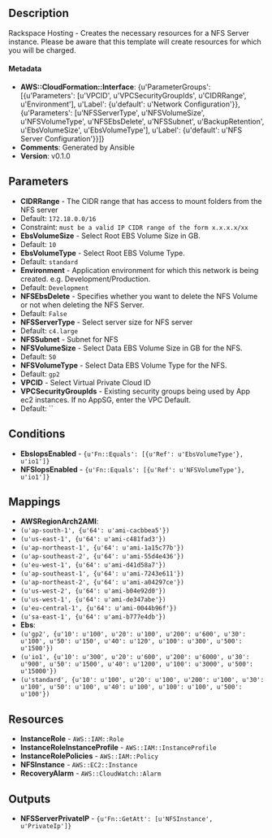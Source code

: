 
## Description

Rackspace Hosting - Creates the necessary resources for a NFS Server instance. Please be aware that this template will create resources for which you will be charged.

#### Metadata

 * **AWS::CloudFormation::Interface**: {u'ParameterGroups': [{u'Parameters': [u'VPCID', u'VPCSecurityGroupIds', u'CIDRRange', u'Environment'], u'Label': {u'default': u'Network Configuration'}}, {u'Parameters': [u'NFSServerType', u'NFSVolumeSize', u'NFSVolumeType', u'NFSEbsDelete', u'NFSSubnet', u'BackupRetention', u'EbsVolumeSize', u'EbsVolumeType'], u'Label': {u'default': u'NFS Server Configuration'}}]}
 * **Comments**: Generated by Ansible
 * **Version**: v0.1.0

## Parameters

 * **CIDRRange** - The CIDR range that has access to mount folders from the NFS server
  * Default: `172.18.0.0/16`
  * Constraint: `must be a valid IP CIDR range of the form x.x.x.x/xx`
 * **EbsVolumeSize** - Select Root EBS Volume Size in GB.
  * Default: `10`
 * **EbsVolumeType** - Select Root EBS Volume Type.
  * Default: `standard`
 * **Environment** - Application environment for which this network is being created. e.g. Development/Production.
  * Default: `Development`
 * **NFSEbsDelete** - Specifies whether you want to delete the NFS Volume or not when deleting the NFS Server.
  * Default: `False`
 * **NFSServerType** - Select server size for NFS server
  * Default: `c4.large`
 * **NFSSubnet** - Subnet for NFS
 * **NFSVolumeSize** - Select Data EBS Volume Size in GB for the NFS.
  * Default: `50`
 * **NFSVolumeType** - Select Data EBS Volume Type for the NFS.
  * Default: `gp2`
 * **VPCID** - Select Virtual Private Cloud ID
 * **VPCSecurityGroupIds** - Existing security groups being used by App ec2 instances. If no AppSG, enter the VPC Default.
  * Default: ``

## Conditions

 * **EbsIopsEnabled** - `{u'Fn::Equals': [{u'Ref': u'EbsVolumeType'}, u'io1']}`
 * **NFSIopsEnabled** - `{u'Fn::Equals': [{u'Ref': u'NFSVolumeType'}, u'io1']}`

## Mappings

 * **AWSRegionArch2AMI**:
  * `(u'ap-south-1', {u'64': u'ami-cacbbea5'})`
  * `(u'us-east-1', {u'64': u'ami-c481fad3'})`
  * `(u'ap-northeast-1', {u'64': u'ami-1a15c77b'})`
  * `(u'ap-southeast-2', {u'64': u'ami-55d4e436'})`
  * `(u'eu-west-1', {u'64': u'ami-d41d58a7'})`
  * `(u'ap-southeast-1', {u'64': u'ami-7243e611'})`
  * `(u'ap-northeast-2', {u'64': u'ami-a04297ce'})`
  * `(u'us-west-2', {u'64': u'ami-b04e92d0'})`
  * `(u'us-west-1', {u'64': u'ami-de347abe'})`
  * `(u'eu-central-1', {u'64': u'ami-0044b96f'})`
  * `(u'sa-east-1', {u'64': u'ami-b777e4db'})`
 * **Ebs**:
  * `(u'gp2', {u'10': u'100', u'20': u'100', u'200': u'600', u'30': u'100', u'50': u'150', u'40': u'120', u'100': u'300', u'500': u'1500'})`
  * `(u'io1', {u'10': u'300', u'20': u'600', u'200': u'6000', u'30': u'900', u'50': u'1500', u'40': u'1200', u'100': u'3000', u'500': u'15000'})`
  * `(u'standard', {u'10': u'100', u'20': u'100', u'200': u'100', u'30': u'100', u'50': u'100', u'40': u'100', u'100': u'100', u'500': u'100'})`

## Resources

 * **InstanceRole** - `AWS::IAM::Role`
 * **InstanceRoleInstanceProfile** - `AWS::IAM::InstanceProfile`
 * **InstanceRolePolicies** - `AWS::IAM::Policy`
 * **NFSInstance** - `AWS::EC2::Instance`
 * **RecoveryAlarm** - `AWS::CloudWatch::Alarm`

## Outputs

 * **NFSServerPrivateIP** - `{u'Fn::GetAtt': [u'NFSInstance', u'PrivateIp']}`